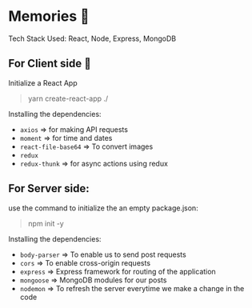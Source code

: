 # Memories :star2:

Tech Stack Used: React, Node, Express, MongoDB

## For Client side :bookmark_tabs:

Initialize a React App
> yarn create-react-app ./

Installing the dependencies:
- `axios` => for making API requests
- `moment` => for time and dates
- `react-file-base64` => To convert images
- `redux`
- `redux-thunk` => for async actions using redux

## For Server side:

use the command to initialize the an empty package.json:
> npm init -y

Installing the dependencies:
- `body-parser` => To enable us to send post requests
- `cors` => To enable cross-origin requests
- `express` => Express framework for routing of the application
- `mongoose` => MongoDB modules for our posts
- `nodemon` => To refresh the server everytime we make a change in the code